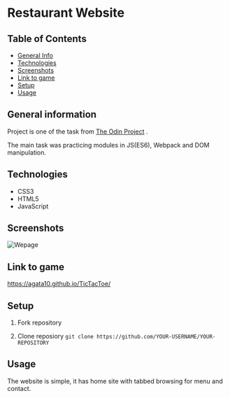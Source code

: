 # Restaurant Website

## Table of Contents
* [General Info](#general-information)
* [Technologies](#technologies)
* [Screenshots](#screenshots)
* [Link to game](#link-to-game)
* [Setup](#setup)
* [Usage](#usage)


## General information
Project is one of the task from [The Odin Project](https://www.theodinproject.com/lessons/node-path-javascript-restaurant-page) .

The main task was practicing modules in JS(ES6), Webpack and DOM manipulation. 

## Technologies
* CSS3
* HTML5
* JavaScript

## Screenshots
![Wepage](./screenshot/screen.png)

## Link to game
https://agata10.github.io/TicTacToe/

## Setup

1. Fork repository 

2. Clone reposiory
   `git clone https://github.com/YOUR-USERNAME/YOUR-REPOSITORY`

## Usage

The website is simple, it has home site with tabbed browsing for menu and contact.


